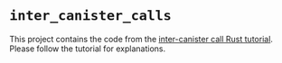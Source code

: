 # `inter_canister_calls`

This project contains the code from the [inter-canister call Rust tutorial](https://internetcomputer.org/docs/current/developer-docs/backend/rust/intercanister). Please follow the tutorial for explanations.
